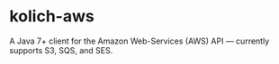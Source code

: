 # kolich-aws

A Java 7+ client for the Amazon Web-Services (AWS) API &mdash; currently supports S3, SQS, and SES.
